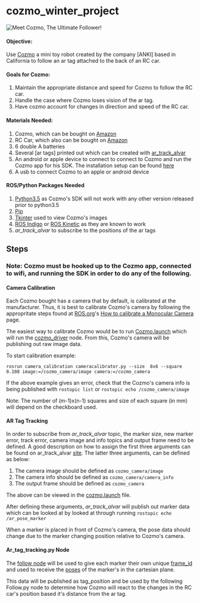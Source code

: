 cozmo\_winter\_project 
====================

![Meet Cozmo, The Ultimate Follower!](https://s.aolcdn.com/hss/storage/midas/fe249551d88d3ce0c86c7bb0573b9820/204057074/Anki+Cozmo+Still2.jpg)

#### Objective:

Use [Cozmo](https://anki.com/en-us/cozmo) a mini toy robot created by the company [ANKI] based in California to follow an ar tag attached to the back of an RC car.

#### Goals for Cozmo: 

1. Maintain the appropriate distance and speed for Cozmo to follow the RC car. 
2. Handle the case where Cozmo loses vision of the ar tag.
3. Have cozmo account for changes in direction and speed of the RC car.

#### Materials Needed:
1. Cozmo, which can be bought on [Amazon](https://www.amazon.com/Anki-000-00048-Cozmo/dp/B01GA1298S)
2. RC Car, which also can be bought on [Amazon](https://www.amazon.com/RW-Lamborghini-Veneno-Remote-Control/dp/B01A5NZAE2/ref=sr_1_5?s=toys-and-games&ie=UTF8&qid=1489929175&sr=1-5&keywords=RC+car)
3. 6 double A batteries
4. Several [ar tags] printed out which can be created with [ar_track_alvar](http://wiki.ros.org/ar_track_alvar)
5. An android or apple device to connect to connect to Cozmo and run the Cozmo app for his SDK. The installation setup can be found [here](http://cozmosdk.anki.com/docs/initial.html)
6. A usb to connect Cozmo to an apple or android device


#### ROS/Python Packages Needed
1. [Python3.5](http://cozmosdk.anki.com/docs/install-linux.html) as Cozmo's SDK will not work with any other version released prior to python3.5
2. [Pip](http://cozmosdk.anki.com/docs/install-linux.html)
3. [Tkinter](http://cozmosdk.anki.com/docs/install-linux.html) used to view Cozmo's images
4. [ROS Indigo](http://wiki.ros.org/indigo/Installation) or [ROS Kinetic](http://wiki.ros.org/kinetic/Installation) as they are known to work
5. _ar_track_alvar_ to subscribe to the positions of the ar tags

## Steps

### Note: Cozmo must be hooked up to the Cozmo app, connected to wifi, and running the SDK in order to do any of the following.

#### Camera Calibration

Each Cozmo bought has a camera that by default, is calibrated at the manufacturer.
Thus, it is best to calibrate Cozmo's camera by following the appropritate steps found at [ROS.org](http://www.ros.org/)'s [How to calibrate a Monocular Camera](http://wiki.ros.org/camera_calibration/Tutorials/MonocularCalibration) page.

The easiest way to calibrate Cozmo would be to run [Cozmo.launch](https://github.com/briannaodom/cozmo_winter_project/blob/master/src/cozmo.launch) which will run the [cozmo_driver](https://github.com/OTL/cozmo_driver/blob/master/nodes/cozmo_driver.py) node. From this, Cozmo's camera will be publishing out raw image data. 

To start calibration example:

```rosrun camera_calibration cameracalibrator.py --size  8x6 --square 0.108 image:=/cozmo_camera/image camera:=/cozmo_camera```

If the above example gives an error, check that the Cozmo's camera info is being published with
```rostopic list``` or ```rostopic echo /cozmo_camera/image```

Note: The number of (m-1)x(n-1) squares and size of each square (in mm) will depend on the checkboard used.

#### AR Tag Tracking

In order to subscribe from _ar_track_alvar_ topic, the marker size, new marker error, track error, camera image and info topics and output frame need to be defined. A good description on how to assign the first three arguments can be found on ar_track_alvar [site](http://wiki.ros.org/ar_track_alvar). The latter three arguments, can be defined as below:

1. The camera image should be defined as ```cozmo_camera/image```
2. The camera info should be defined as ```cozmo_camera/camera_info```
3. The output frame should be defined as ```cozmo_camera```

The above can be viewed in the [cozmo.launch](https://github.com/briannaodom/cozmo_winter_project/blob/master/src/cozmo.launch) file.

After defining these arguments, _ar_track_alvar_ will publish out marker data which can be looked at by looked at through running
```rostopic echo /ar_pose_marker```

When a marker is placed in front of Cozmo's camera, the pose data should change due to the marker changing position relative to Cozmo's camera. 

#### Ar_tag_tracking.py Node

The [follow node]() will be used to give each marker their own unique [frame_id](http://docs.ros.org/fuerte/api/std_msgs/html/msg/Header.html) and used to receive the [poses](http://docs.ros.org/jade/api/geometry_msgs/html/msg/Pose.html) of the marker's in the cartesian plane. 

This data will be published as tag_position and be used by the following Follow.py node to determine how Cozmo will react to the changes in the RC car's position based it's distance from the ar tag. 
